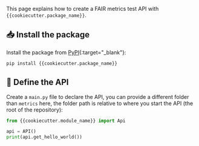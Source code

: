 This page explains how to create a FAIR metrics test API with `{{cookiecutter.package_name}}`.

## 📥 Install the package

Install the package from [PyPI](https://pypi.org/project/{{cookiecutter.package_name}}/){:target="_blank"}:

```bash
pip install {{cookiecutter.package_name}}
```


## 📝 Define the API

Create a `main.py` file to declare the API, you can provide a different folder than `metrics` here, the folder path is relative to where you start the API (the root of the repository):

```python title="main.py"
from {{cookiecutter.module_name}} import Api

api = API()
print(api.get_hello_world())
```
